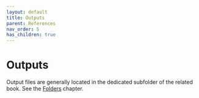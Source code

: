 ```yaml
---
layout: default
title: Outputs
parent: References
nav_order: 5
has_children: true
---
```

# Outputs

Output files are generally located in the dedicated subfolder of the related book.
See the [Folders](../folders/README) chapter.
